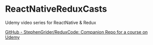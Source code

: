 # ReactNativeReduxCasts
Udemy video series for ReactNative &amp; Redux


[GitHub - StephenGrider/ReduxCode: Companion Repo for a course on Udemy](https://github.com/StephenGrider/ReduxCode)
